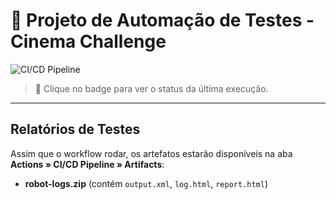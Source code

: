 # 🤖 Projeto de Automação de Testes - Cinema Challenge

![CI/CD Pipeline](https://github.com/PeeeDrummm/cinema-challenge-tests/actions/workflows/ci-cd-pipeline.yml/badge.svg)

> 🚀 Clique no badge para ver o status da última execução.

---

## Relatórios de Testes

Assim que o workflow rodar, os artefatos estarão disponíveis na aba **Actions » CI/CD Pipeline » Artifacts**:

- **robot-logs.zip** (contém `output.xml`, `log.html`, `report.html`)
